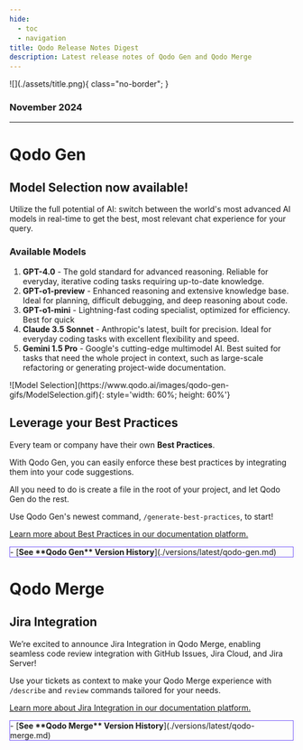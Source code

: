 ```yaml
---
hide:
  - toc
  - navigation
title: Qodo Release Notes Digest
description: Latest release notes of Qodo Gen and Qodo Merge
---
```


<div class="content" markdown>
<div class="bg-clear" markdown>

<div class="centered" markdown>
![](./assets/title.png){ class="no-border"; }

### November 2024

---

</div>

<!-- Qodo Gen -->
<div class="bg-black" markdown>

<div class="centered" markdown>

# Qodo **Gen**

<div class="left-padding" markdown>

## **Model Selection** now available!

Utilize the full potential of AI: switch between the world's most advanced AI models in real-time to get the best, most relevant chat experience for your query.

### Available Models

1. **GPT-4.0** - The gold standard for advanced reasoning. Reliable for everyday, iterative coding tasks requiring up-to-date knowledge.
2. **GPT-o1-preview** - Enhanced reasoning and extensive knowledge base. Ideal for planning, difficult debugging, and deep reasoning about code.
3. **GPT-o1-mini** - Lightning-fast coding specialist, optimized for efficiency. Best for quick 
4. **Claude 3.5 Sonnet** - Anthropic's latest, built for precision. Ideal for everyday coding tasks with excellent flexibility and speed.
5. **Gemini 1.5 Pro** - Google's cutting-edge multimodel AI. Best suited for tasks that need the whole project in context, such as large-scale refactoring or generating project-wide documentation.

<div class="centered" markdown>
![Model Selection](https://www.qodo.ai/images/qodo-gen-gifs/ModelSelection.gif){: style='width: 60%; height: 60%'}
</div>

## Leverage your **Best Practices**

Every team or company have their own **Best Practices**.

With Qodo Gen, you can easily enforce these best practices by integrating them into your code suggestions.

All you need to do is create a file in the root of your project, and let Qodo Gen do the rest.

Use Qodo Gen's newest command, `/generate-best-practices`, to start!

[Learn more about Best Practices in our documentation platform.](https://qodo-gen-docs.qodo.ai/chat/commands/best-practices/)

</div>

<div class="centered" markdown>
<div class="grid cards" style="border: 1px solid #765bfa;" markdown>
- [<b class="white">See **Qodo Gen** Version History</b>](./versions/latest/qodo-gen.md)
</div>
</div>

</div>
</div>

#

<!-- Qodo Merge -->
<div class="bg-black" markdown>
<div class="centered" markdown>

# Qodo **Merge**

<div class="left-padding" markdown>

## **Jira** Integration

We’re excited to announce Jira Integration in Qodo Merge, enabling seamless code review integration with GitHub Issues, Jira Cloud, and Jira Server!

Use your tickets as context to make your Qodo Merge experience with `/describe` and `review` commands tailored for your needs.

[Learn more about Jira Integration in our documentation platform.](https://qodo-merge-docs.qodo.ai/core-abilities/fetching_ticket_context/)

<div class="centered" markdown>
<div class="grid cards" style="border: 1px solid #765bfa;" markdown>
- [<b class="white">See **Qodo Merge** Version History</b>](./versions/latest/qodo-merge.md)
</div>
</div>

</div>
</div>
</div>

</div>
</div>

<!-- Additional Information -->
<!-- 
Adding Videos:
![type:video](https://www.youtube.com/embed/gT5tli7X4H4?si=84cs1O2bM5unLAWf){: style='width: 60%; height: 30.172vw'}

Adding GIFs:
![TestGeneration](../../assets/gifs/28.8.2024FocusDefault.gif)

Important message:
!!! important "Free feature!"
    This feature is **available for free** to all open-source projects!

    **Get Qodo Merge Chrome Extension from the [<u>Chrome web store.</u>](https://chromewebstore.google.com/detail/ephlnjeghhogofkifjloamocljapahnl?hl=en)**
-->
